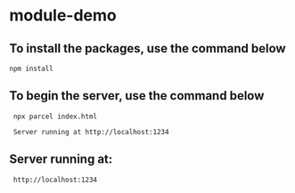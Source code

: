 # module-demo



## To install the packages, use the command below 
```
npm install 

```

## To begin the server, use the command below 
```
 npx parcel index.html 
 
 Server running at http://localhost:1234

```
## Server running at:
```
 http://localhost:1234

```
